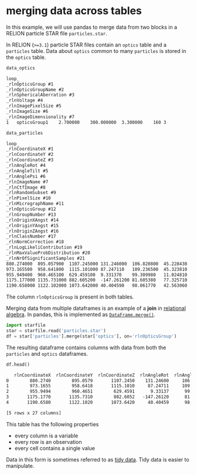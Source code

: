 # merging data across tables

In this example, we will use pandas to merge data from two blocks in a 
RELION particle STAR file `particles.star`.

In RELION (`>=3.1`) particle STAR files contain an `optics` table and a `particles` table.
Data about `optics` common to many `particles` is stored in the `optics` table.


```txt title="particles.star"
data_optics

loop_
_rlnOpticsGroup #1
_rlnOpticsGroupName #2
_rlnSphericalAberration #3
_rlnVoltage #4
_rlnImagePixelSize #5
_rlnImageSize #6
_rlnImageDimensionality #7
1	opticsGroup1	2.700000	300.000000	3.300000	160	3

data_particles

loop_
_rlnCoordinateX #1
_rlnCoordinateY #2
_rlnCoordinateZ #3
_rlnAngleRot #4
_rlnAngleTilt #5
_rlnAnglePsi #6
_rlnImageName #7
_rlnCtfImage #8
_rlnRandomSubset #9
_rlnPixelSize #10
_rlnMicrographName #11
_rlnOpticsGroup #12
_rlnGroupNumber #13
_rlnOriginXAngst #14
_rlnOriginYAngst #15
_rlnOriginZAngst #16
_rlnClassNumber #17
_rlnNormCorrection #18
_rlnLogLikeliContribution #19
_rlnMaxValueProbDistribution #20
_rlnNrOfSignificantSamples #21
880.274000	895.057900	1107.245000	131.246000	106.820800	45.228430	subtomo_05Feb21/TS.mrc/TS.mrc_22redo_combined_0000000_3.30A.mrc	subtomo_05Feb21/TS.mrc/TS.mrc_22redo_combined_0000000_ctf_3.30A.mrc	2	3.300000	TS.mrc.tomostar	1	1	0.000000	0.000000	0.000000	6	1.000000	4150981.000000	1.000000	1
973.165500	958.641800	1115.101000	87.247110	109.236500	45.323810	subtomo_05Feb21/TS.mrc/TS.mrc_22redo_combined_0000001_3.30A.mrc	subtomo_05Feb21/TS.mrc/TS.mrc_22redo_combined_0000001_ctf_3.30A.mrc	1	3.300000	TS.mrc.tomostar	1	1	0.000000	0.000000	0.000000	4	1.000000	4150837.000000	1.000000	1
955.949400	960.465100	629.459100	9.331370	99.309980	11.024810	subtomo_05Feb21/TS.mrc/TS.mrc_22redo_combined_0000002_3.30A.mrc	subtomo_05Feb21/TS.mrc/TS.mrc_22redo_combined_0000002_ctf_3.30A.mrc	1	3.300000	TS.mrc.tomostar	1	1	0.000000	0.000000	0.000000	3	1.000000	4150650.000000	1.000000	1
1175.177000	1135.731000	882.605200	-147.261200	81.605380	77.325710	subtomo_05Feb21/TS.mrc/TS.mrc_22redo_combined_0000003_3.30A.mrc	subtomo_05Feb21/TS.mrc/TS.mrc_22redo_combined_0000003_ctf_3.30A.mrc	2	3.300000	TS.mrc.tomostar	1	1	0.000000	0.000000	0.000000	1	1.000000	4151420.000000	1.000000	1
1190.658000	1122.102000	1073.642000	40.404590	98.061770	42.563060	subtomo_05Feb21/TS.mrc/TS.mrc_22redo_combined_0000004_3.30A.mrc	subtomo_05Feb21/TS.mrc/TS.mrc_22redo_combined_0000004_ctf_3.30A.mrc	1	3.300000	TS.mrc.tomostar	1	1	0.000000	0.000000	0.000000	6	1.000000	4150168.000000	1.000000	1
```

The column `rlnOpticsGroup` is present in both tables.

Merging data from multiple dataframes is an example of a **join** in 
[relational algebra](https://en.wikipedia.org/wiki/Relational_algebra#Joins_and_join-like_operators).
In pandas, this is implemented as 
[`DataFrame.merge()`](https://pandas.pydata.org/docs/reference/api/pandas.DataFrame.merge.html).

```python
import starfile
star = starfile.read('particles.star')
df = star['particles'].merge(star['optics'], on='rlnOpticsGroup')
```

The resulting dataframe contains columns with data from both the `particles` and `optics` dataframes.

```python
df.head()
```
```txt
   rlnCoordinateX  rlnCoordinateY  rlnCoordinateZ  rlnAngleRot  rlnAngleTilt  ...  rlnSphericalAberration rlnVoltage rlnImagePixelSize  rlnImageSize  rlnImageDimensionality
0        880.2740        895.0579       1107.2450    131.24600     106.82080  ...                     2.7      300.0               3.3           160                       3
1        973.1655        958.6418       1115.1010     87.24711     109.23650  ...                     2.7      300.0               3.3           160                       3
2        955.9494        960.4651        629.4591      9.33137      99.30998  ...                     2.7      300.0               3.3           160                       3
3       1175.1770       1135.7310        882.6052   -147.26120      81.60538  ...                     2.7      300.0               3.3           160                       3
4       1190.6580       1122.1020       1073.6420     40.40459      98.06177  ...                     2.7      300.0               3.3           160                       3

[5 rows x 27 columns]

```

This table has the following properties
- every column is a variable 
- every row is an observation
- every cell contains a single value

Data in this form is sometimes referred to as 
[tidy data](https://vita.had.co.nz/papers/tidy-data.html). 
Tidy data is easier to manipulate.
